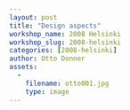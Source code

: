 ```yaml
---
layout: post
title: "Design aspects"
workshop_name: 2008 Helsinki 
workshop_slug: 2008-helsinki
categories: [2008-helsinki]
author: Otto Donner
assets:
  -
    filename: otto001.jpg
    type: image
---
```


